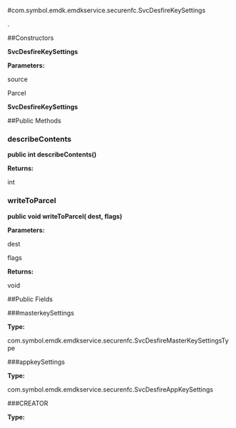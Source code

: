 #com.symbol.emdk.emdkservice.securenfc.SvcDesfireKeySettings

.



##Constructors

**SvcDesfireKeySettings**



**Parameters:**

source



Parcel

**SvcDesfireKeySettings**



##Public Methods

### describeContents

**public int describeContents()**



**Returns:**

int

### writeToParcel

**public void writeToParcel( dest,  flags)**



**Parameters:**

dest

flags

**Returns:**

void

##Public Fields

###masterkeySettings



**Type:**

com.symbol.emdk.emdkservice.securenfc.SvcDesfireMasterKeySettingsType

###appkeySettings



**Type:**

com.symbol.emdk.emdkservice.securenfc.SvcDesfireAppKeySettings

###CREATOR



**Type:**

<any>

